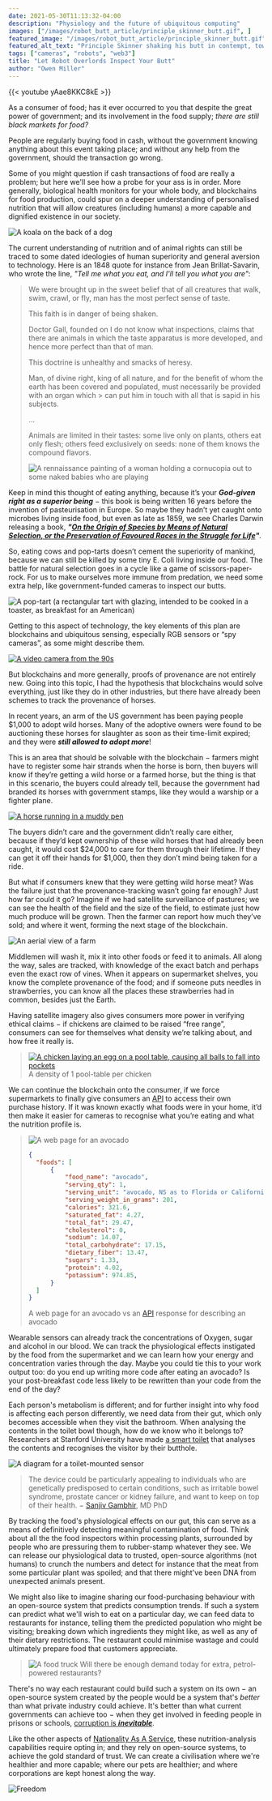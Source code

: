 ```yaml
---
date: 2021-05-30T11:13:32-04:00
description: "Physiology and the future of ubiquitous computing"
images: ["/images/robot_butt_article/principle_skinner_butt.gif", ]
featured_image: "/images/robot_butt_article/principle_skinner_butt.gif"
featured_alt_text: "Principle Skinner shaking his butt in contempt, towards Springfield Elementary School"
tags: ["cameras", "robots", "web3"]
title: "Let Robot Overlords Inspect Your Butt"
author: "Owen Miller"
---
```

{{< youtube yAae8KKC8kE >}}


As a consumer of food; has it ever occurred to you that despite the great power of government; and its involvement in the food supply; _there are still black markets for food?_

People are regularly buying food in cash, without the government knowing anything about this event taking place; and without any help from the government, should the transaction go wrong.

Some of you might question if cash transactions of food are really a problem; but here we'll see how a probe for your ass is in order. More generally, biological health monitors for your whole body, and blockchains for food production, could spur on a deeper understanding of personalised nutrition that will allow creatures (including humans) a more capable and dignified existence in our society.

![A koala on the back of a dog](/images/robot_butt_article/koala_with_dog.jpeg)

The current understanding of nutrition and of animal rights can still be traced to some dated ideologies of human superiority and general aversion to technology. Here is an 1848 quote for instance from Jean Brillat-Savarin, who wrote the line, _"Tell me what you eat, and I'll tell you what you are"_:

>  We were brought up in the sweet belief that of all creatures that walk, swim, crawl, or fly, man has the most perfect sense of taste.
> 
>  This faith is in danger of being shaken.
> 
>  Doctor Gall, founded on I do not know what inspections, claims that there are animals in which the taste apparatus is more developed, and hence more perfect than that of man.
> 
> This doctrine is unhealthy and smacks of heresy.
> 
> Man, of divine right, king of all nature, and for the benefit of whom the earth has been covered and populated, must necessarily be provided with an organ which > can put him in touch with all that is sapid in his subjects.
> 
> …
> 
> Animals are limited in their tastes: some live only on plants, others eat only flesh; others feed exclusively on seeds: none of them knows the compound flavors.
>
> ![A rennaissance painting of a woman holding a cornucopia out to some naked babies who are playing](/images/robot_butt_article/cornucopia.jpg)

Keep in mind this thought of eating anything, because it’s your ___God-given right as a superior being___ − this book is being written 16 years before the invention of pasteurisation in Europe. So maybe they hadn’t yet caught onto microbes living inside food, but even as late as 1859, we see Charles Darwin releasing a book, ___"[On the Origin of Species by Means of Natural Selection, or the Preservation of Favoured Races in the Struggle for Life](https://en.wikipedia.org/wiki/On_the_Origin_of_Species)"___.

So, eating cows and pop-tarts doesn’t cement the superiority of mankind, because we can still be killed by some tiny E. Coli living inside our food. The battle for natural selection goes in a cycle like a game of scissors-paper-rock. For us to make ourselves more immune from predation, we need some extra help, like government-funded cameras to inspect our butts.

![A pop-tart (a rectangular tart with glazing, intended to be cooked in a toaster, as breakfast for an American)](/images/robot_butt_article/pop_tart.jpg)

Getting to this aspect of technology, the key elements of this plan are blockchains and ubiquitous sensing, especially RGB sensors or “spy cameras”, as some might describe them.

[![A video camera from the 90s](/images/robot_butt_article/camera.gif)](https://giphy.com/gifs/90s-commercials-l2Je477uX2TwSQMUM)

But blockchains and more generally, proofs of provenance are not entirely new. Going into this topic, I had the hypothesis that blockchains would solve everything, just like they do in other industries, but there have already been schemes to track the provenance of horses.

In recent years, an arm of the US government has been paying people $1,000 to adopt wild horses. Many of the adoptive owners were found to be auctioning these horses for slaughter as soon as their time-limit expired; and they were ___still allowed to adopt more___!

This is an area that should be solvable with the blockchain − farmers might have to register some hair strands when the horse is born, then buyers will know if they’re getting a wild horse or a farmed horse, but the thing is that in this scenario, the buyers could already tell, because the government had branded its horses with government stamps, like they would a warship or a fighter plane.

[![A horse running in a muddy pen](/images/robot_butt_article/horse.gif)](https://giphy.com/gifs/https://giphy.com/gifs/horse-gallop-dgzQh3Q3YkQgg)

The buyers didn’t care and the government didn’t really care either, because if they’d kept ownership of these wild horses that had already been caught, it would cost $24,000 to care for them through their lifetime. If they can get it off their hands for $1,000, then they don’t mind being taken for a ride.

But what if consumers knew that they were getting wild horse meat? Was the failure just that the provenance-tracking wasn’t going far enough? Just how far could it go? Imagine if we had satellite surveillance of pastures; we can see the health of the field and the size of the field, to estimate just how much produce will be grown. Then the farmer can report how much they’ve sold; and where it went, forming the next stage of the blockchain.

![An aerial view of a farm](/images/robot_butt_article/farm.jpg)

Middlemen will wash it, mix it into other foods or feed it to animals. All along the way, sales are tracked, with knowledge of the exact batch and perhaps even the exact row of vines. When it appears on supermarket shelves, you know the complete provenance of the food; and if someone puts needles in strawberries, you can know all the places these strawberries had in common, besides just the Earth.

Having satellite imagery also gives consumers more power in verifying ethical claims − if chickens are claimed to be raised “free range”, consumers can see for themselves what density we’re talking about, and how free it really is.

>[![A chicken laying an egg on a pool table, causing all balls to fall into pockets](/images/robot_butt_article/chicken_snooker.gif)](https://giphy.com/gifs/pool-shark-chicken-xFHDduYJ0ClqM)
> A density of 1 pool-table per chicken

We can continue the blockchain onto the consumer, if we force supermarkets to finally give consumers an [API](https://en.wikipedia.org/wiki/API) to access their own purchase history. If it was known exactly what foods were in your home, it’d then make it easier for cameras to recognise what you’re eating and what the nutrition profile is.

> ![A web page for an avocado](/images/robot_butt_article/avocado.png)
> ```json
> {
>	"foods": [
>		{
>			"food_name": "avocado",
>			"serving_qty": 1,
>			"serving_unit": "avocado, NS as to Florida or California",
>			"serving_weight_in_grams": 201,
>			"calories": 321.6,
>			"saturated_fat": 4.27,
>			"total_fat": 29.47,
>			"cholesterol": 0,
>			"sodium": 14.07,
>			"total_carbohydrate": 17.15,
>			"dietary_fiber": 13.47,
>			"sugars": 1.33,
>			"protein": 4.02,
>			"potassium": 974.85,
>		}
>	]
>}
>```
> 
> A web page for an avocado vs an [API](https://en.wikipedia.org/wiki/API) response for describing an avocado
>

Wearable sensors can already track the concentrations of Oxygen, sugar and alcohol in our blood. We can track the physiological effects instigated by the food from the supermarket and we can learn how your energy and concentration varies through the day. Maybe you could tie this to your work output too: do you end up writing more code after eating an avocado? Is your post-breakfast code less likely to be rewritten than your code from the end of the day?

Each person's metabolism is different; and for further insight into why food is affecting each person differently, we need data from their gut, which only becomes accessible when they visit the bathroom. When analysing the contents in the toilet bowl though, how do we know who it belongs to? Researchers at Stanford University have made [a smart toilet](https://med.stanford.edu/news/all-news/2020/04/smart-toilet-monitors-for-signs-of-disease.html) that analyses the contents and recognises the visitor by their butthole.

![A diagram for a toilet-mounted sensor](/images/robot_butt_article/toilet.png)

> The device could be particularly appealing to individuals who are genetically predisposed to certain conditions, such as irritable bowel syndrome, prostate cancer or kidney failure, and want to keep on top of their health. − [Sanjiv Gambhir](https://med.stanford.edu/news/all-news/2020/04/smart-toilet-monitors-for-signs-of-disease.html), MD PhD

By tracking the food's physiological effects on our gut, this can serve as a means of definitively detecting meaningful contamination of food. Think about all the the food inspectors within processing plants, surrounded by people who are pressuring them to rubber-stamp whatever they see. We can release our physiological data to trusted, open-source algorithms (not humans) to crunch the numbers and detect for instance that the meat from some particular plant was spoiled; and that there might've been DNA from unexpected animals present.

We might also like to imagine sharing our food-purchasing behaviour with an open-source system that predicts consumption trends. If such a system can predict what we'll wish to eat on a particular day, we can feed data to restaurants for instance, telling them the predicted population who might be visiting; breaking down which ingredients they might like, as well as any of their dietary restrictions. The restaurant could minimise wastage and could ultimately prepare food that customers appreciate.

>![A food truck](/images/robot_butt_article/food_truck.gif)
> Will there be enough demand today for extra, petrol-powered restaurants?

There's no way each restaurant could build such a system on its own − an open-source system created by the people would be a system that's *better* than what private industry could achieve. It's better than what current governments can achieve too − when they get involved in feeding people in prisons or schools, [corruption is ___inevitable___](https://www.nytimes.com/1991/08/05/us/us-investigating-school-milk-bidding-in-16-states.html).

Like the other aspects of [Nationality As A Service](nationality_as_a_service), these nutrition-analysis capabilities require opting in; and they rely on open-source systems, to achieve the gold standard of trust. We can create a civilisation where we're healthier and more capable; where our pets are healthier; and where corporations are kept honest along the way.

![Freedom](/images/robot_butt_article/freedom_dog.gif)